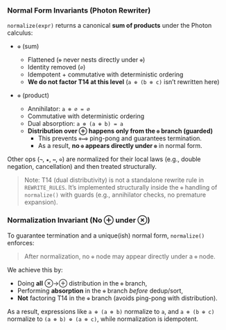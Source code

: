 ### Normal Form Invariants (Photon Rewriter)

`normalize(expr)` returns a canonical **sum of products** under the Photon calculus:

- `⊕` (sum)
  - Flattened (`⊕` never nests directly under `⊕`)
  - Identity removed (`∅`)
  - Idempotent + commutative with deterministic ordering
  - **We do not factor T14 at this level** (`a ⊕ (b ⊗ c)` isn’t rewritten here)

- `⊗` (product)
  - Annihilator: `a ⊗ ∅ = ∅`
  - Commutative with deterministic ordering
  - Dual absorption: `a ⊗ (a ⊕ b) = a`
  - **Distribution over ⊕ happens only from the `⊗` branch (guarded)**
    - This prevents `⊗↔⊕` ping-pong and guarantees termination.
    - As a result, **no `⊕` appears directly under `⊗`** in normal form.

Other ops (`¬`, `★`, `↔`, `⊖`) are normalized for their local laws (e.g., double negation, cancellation) and then treated structurally.

> Note: T14 (dual distributivity) is not a standalone rewrite rule in `REWRITE_RULES`. It’s implemented structurally inside the `⊗` handling of `normalize()` with guards (e.g., annihilator checks, no premature expansion).


### Normalization Invariant (No ⊕ under ⊗)

To guarantee termination and a unique(ish) normal form, `normalize()` enforces:

> After normalization, no `⊕` node may appear directly under a `⊗` node.

We achieve this by:
- Doing **all** ⊗→⊕ distribution in the `⊗` branch,
- Performing **absorption** in the `⊕` branch *before* dedup/sort,
- **Not** factoring T14 in the `⊕` branch (avoids ping-pong with distribution).

As a result, expressions like `a ⊕ (a ⊗ b)` normalize to `a`, and
`a ⊗ (b ⊕ c)` normalize to `(a ⊗ b) ⊕ (a ⊗ c)`, while normalization is idempotent.